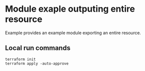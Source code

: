 # Module exaple outputing entire resource
Example provides an example module exporting an entire resource.

## Local run commands

```
terraform init
terraform apply -auto-approve
```
